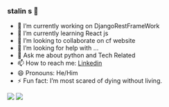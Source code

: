 ### stalin s 👋

 

- 🔭 I’m currently working on DjangoRestFrameWork
- 🌱 I’m currently learning React js 
- 👯 I’m looking to collaborate on cf website
- 🤔 I’m looking for help with ...
- 💬 Ask me about python and Tech Related 
- 📫 How to reach me: [Linkedin](https://www.linkedin.com/in/stalin-s-71671318a/)
- 😄 Pronouns: He/Him
- ⚡ Fun fact: I’m most scared of dying without living.


<img src ="https://github-readme-stats.vercel.app/api?username=stali1234&&show_icons=true&title_color=fffffffff&icon_color=bb2acf&text_color=daf7dc&bg_color=151515"/>



<img src ="https://github-readme-stats.vercel.app/api/top-langs/?username=stali1234&theme=dark&hide_langs_below%20=%201" />


